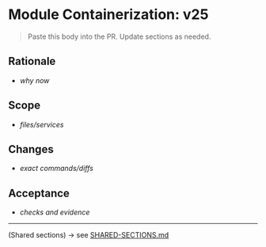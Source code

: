 # Module Containerization: v25

> Paste this body into the PR. Update sections as needed.

## Rationale

- _why now_

## Scope

- _files/services_

## Changes

- _exact commands/diffs_

## Acceptance

- _checks and evidence_

---

(Shared sections) → see [SHARED-SECTIONS.md](./SHARED-SECTIONS.md)
